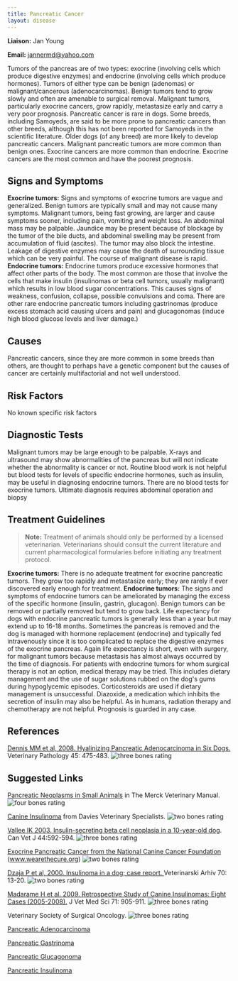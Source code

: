 ```yaml
---
title: Pancreatic Cancer
layout: disease
---
```


**Liaison:** Jan Young

**Email:** <jannermd@yahoo.com>

Tumors of the pancreas are of two types: exocrine (involving cells which
produce digestive enzymes) and endocrine (involving cells which produce
hormones). Tumors of either type can be benign (adenomas) or
malignant/cancerous (adenocarcinomas). Benign tumors tend to grow slowly
and often are amenable to surgical removal. Malignant tumors,
particularly exocrine cancers, grow rapidly, metastasize early and carry
a very poor prognosis. Pancreatic cancer is rare in dogs. Some breeds,
including Samoyeds, are said to be more prone to pancreatic cancers than
other breeds, although this has not been reported for Samoyeds in the
scientific literature. Older dogs (of any breed) are more likely to
develop pancreatic cancers. Malignant pancreatic tumors are more common
than benign ones. Exocrine cancers are more common than endocrine.
Exocrine cancers are the most common and have the poorest prognosis.

## Signs and Symptoms

**Exocrine tumors:** Signs and symptoms of exocrine tumors are vague and
generalized. Benign tumors are typically small and may not cause many
symptoms. Malignant tumors, being fast growing, are larger and cause
symptoms sooner, including pain, vomiting and weight loss. An abdominal
mass may be palpable. Jaundice may be present because of blockage by the
tumor of the bile ducts, and abdominal swelling may be present from
accumulation of fluid (ascites). The tumor may also block the intestine.
Leakage of digestive enzymes may cause the death of surrounding tissue
which can be very painful. The course of malignant disease is rapid.
**Endocrine tumors:** Endocrine tumors produce excessive hormones that
affect other parts of the body. The most common are those that involve
the cells that make insulin (insulinomas or beta cell tumors, usually
malignant) which results in low blood sugar concentrations. This causes
signs of weakness, confusion, collapse, possible convulsions and coma.
There are other rare endocrine pancreatic tumors including gastrinomas
(produce excess stomach acid causing ulcers and pain) and glucagonomas
(induce high blood glucose levels and liver damage.)

## Causes

Pancreatic cancers, since they are more common in some breeds than
others, are thought to perhaps have a genetic component but the causes
of cancer are certainly multifactorial and not well understood.

## Risk Factors

No known specific risk factors

## Diagnostic Tests

Malignant tumors may be large enough to be palpable. X-rays and
ultrasound may show abnormalities of the pancreas but will not indicate
whether the abnormality is cancer or not. Routine blood work is not
helpful but blood tests for levels of specific endocrine hormones, such
as insulin, may be useful in diagnosing endocrine tumors. There are no
blood tests for exocrine tumors. Ultimate diagnosis requires abdominal
operation and biopsy

## Treatment Guidelines

> **Note:** Treatment of animals should only be performed by a licensed
> veterinarian. Veterinarians should consult the current literature and
> current pharmacological formularies before initiating any treatment
> protocol.

**Exocrine tumors:** There is no adequate treatment for exocrine
pancreatic tumors. They grow too rapidly and metastasize early; they are
rarely if ever discovered early enough for treatment. **Endocrine
tumors:** The signs and symptoms of endocrine tumors can be ameliorated
by managing the excess of the specific hormone (insulin, gastrin,
glucagon). Benign tumors can be removed or partially removed but tend to
grow back. Life expectancy for dogs with endocrine pancreatic tumors is
generally less than a year but may extend up to 16-18 months. Sometimes
the pancreas is removed and the dog is managed with hormone replacement
(endocrine) and typically fed intravenously since it is too complicated
to replace the digestive enzymes of the exocrine pancreas. Again life
expectancy is short, even with surgery, for malignant tumors because
metastasis has almost always occurred by the time of diagnosis. For
patients with endocrine tumors for whom surgical therapy is not an
option, medical therapy may be tried. This includes dietary management
and the use of sugar solutions rubbed on the dog's gums during
hypoglycemic episodes. Corticosteroids are used if dietary management is
unsuccessful. Diazoxide, a medication which inhibits the secretion of
insulin may also be helpful. As in humans, radiation therapy and
chemotherapy are not helpful. Prognosis is guarded in any case.

## References

[Dennis MM et al, 2008. Hyalinizing Pancreatic Adenocarcinoma in Six
Dogs.](https://vet.sagepub.com/content/45/4/475.full)
Veterinary Pathology 45: 475-483. ![three bones
rating](/img/3-bones.png)

## Suggested Links

[Pancreatic Neoplasms in Small Animals](https://www.merckvetmanual.com/digestive-system/the-exocrine-pancreas/pancreatic-neoplasms-in-dogs-and-cats) in The Merck Veterinary Manual. ![four bones rating](/img/4-bones.png)

[Canine Insulinoma](https://vetspecialists.co.uk/fact-sheets-post/canine-insulinoma-fact-sheet/) from Davies Veterinary Specialists. ![two bones rating](/img/2-bones.png)

[Vallee IK 2003. Insulin-secreting beta cell neoplasia in a 10-year-old dog](http://www.ncbi.nlm.nih.gov/pmc/articles/PMC340214/). Can Vet J 44:592-594. ![three bones rating](/img/3-bones.png)

[Exocrine Pancreatic Cancer from the National Canine Cancer Foundation](https://web.archive.org/web/20160404185258/http://www.wearethecure.org/exocrine-pancreatic-cancer) (www.wearethecure.org) ![two bones rating](/img/2-bones.png)

[Dzaja P et al, 2000. Insulinoma in a dog; case report. ](http://www.vef.unizg.hr/vetarhiv/papers/70-1/dzaja.pdf) Veterinarski Arhiv 70: 13-20. ![two bones rating](/img/2-bones.png)

[Madarame H et al. 2009. Retrospective Study of Canine Insulinomas: Eight Cases (2005-2008).](https://www.jstage.jst.go.jp/article/jvms/71/7/71_7_905/_article) J Vet Med Sci 71: 905-911. ![three bones rating](/img/3-bones.png)

Veterinary Society of Surgical Oncology. ![three bones rating](/img/3-bones.png)

[Pancreatic Adenocarcinoma](http://www.vsso.org/pancreatic-adc)

[Pancreatic Gastrinoma](http://www.vsso.org/pancreatic-gastrinoma)

[Pancreatic Glucagonoma](http://www.vsso.org/pancreatic-glucagonoma)

[Pancreatic Insulinoma](http://www.vsso.org/pancreatic-insulinoma)
